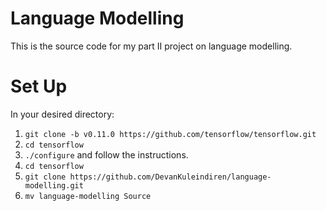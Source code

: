# Language Modelling

This is the source code for my part II project on language modelling.

# Set Up
In your desired directory:

1. `git clone -b v0.11.0 https://github.com/tensorflow/tensorflow.git`
2. `cd tensorflow`
3. `./configure` and follow the instructions.
4. `cd tensorflow`
5. `git clone https://github.com/DevanKuleindiren/language-modelling.git`
6. `mv language-modelling Source`
